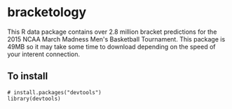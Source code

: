 # bracketology

This R data package contains over 2.8 million bracket predictions for the 2015
NCAA March Madness Men's Basketball Tournament. This package is 49MB so it may
take some time to download depending on the speed of your interent connection.

## To install

```
# install.packages("devtools")
library(devtools)
```
